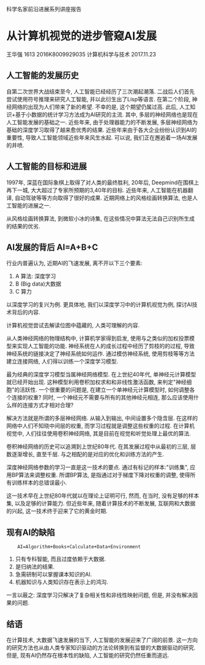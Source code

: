 
科学名家前沿进展系列讲座报告

# 从计算机视觉的进步管窥AI发展


王华强 1613
2016K8009929035
计算机科学与技术
2017.11.23



## 人工智能的发展历史

自第二次世界大战结束至今, 人工智能已经经历了三次潮起潮落. 二战后人们首先尝试使用符号推理来研究人工智能, 并以此衍生出了Lisp等语言. 在第二个阶段, 神经网络的出现为人们带来了新的希望. 不幸的是, 这个期望仍属过高. 此后, 人工知识+基于小数据的统计学习方法成为AI研究的主流. 其中, 多层的神经网络也是现在人工智能发展的基础之一. 近些年来, 由于处理器能力的不断发展, 多层神经网络为基础的深度学习取得了越来愈优秀的结果. 近些年来由于各大企业纷纷认识到AI的重要性, 导致人工智能领域近些年来风生水起. 可以说, 我们正在邂逅着一场AI发展的井喷.
 
## 人工智能的目标和进展

1997年, 深蓝在国际象棋上取得了对人类的最终胜利, 20年后, Deepmind在围棋上再下一城, 大大超过了专家所预期的3,40年的目标. 近些年来, 人工智能在机器翻译, 自动驾驶等等方向取得了很好的成果. 近期网络上的风格绘画转换算法, 也是人工智能的进展之一.

从风格绘画转换算法, 到微软小冰的诗集, 在这些情况中算法无法自己识别所生成的结果的优劣. 

## AI发展的背后 AI=A+B+C

行业内普遍认为, 近期AI的飞速发展, 离不开以下三个要素:

1. A 算法: 深度学习
1. B (Big data)大数据
1. C 算力

以深度学习的复兴为例. 更具体地, 我们以深度学习中的计算机视觉为例, 探讨AI技术背后的内容. 

计算机视觉尝试去解读位图中蕴藏的, 人类可理解的内容. 

从人类神经网络的物理结构中, 计算机学家得到启发, 使用与之类似的加权投票模型来实现人工智能的功能. 神经系统在人的成长过程中经历了剪枝的的过程, 导致神经系统的链接决定了神经系统如何运作. 通过模仿神经系统, 使用剪枝等等方法建立连接网络, 人们得以训练一个深度学习模型.

最为经典的深度学习模型当属神经网络模型. 在上世纪40年代, 单神经元计算模型就已经开始出现. 这种模型利用卷积加权求和和非线性激活函数, 来判定"神经细胞"的活跃性. 一个很重要的问题是, 在建立一个单神经元计算模型时, 如何调整各个连接的权重? 同时, 一个神经元不需要与所有的其他神经元相连, 那么应该使用什么样的连接方式才相对合理?

解决方法就是所谓的多层神经网络. 从输入到输出, 中间设置多个隐含层. 在这样的网络中人们不知晓中间层的权重, 而学习过程就是调整这些权重的过程. 在计算机视觉中, 人们往往使用卷积神经网络, 其是目前在视觉和听觉处理上最优的算法.

卷积神经网络的历史可以追溯到上世纪80年代. 在其发展过程中从最初的三层, 层数逐渐增长, 直至千层. 与之相配的是对应的优化和训练方法的产生. 

深度神经网络参数的学习一直是这一技术的要点. 通过有标记的样本:"训练集", 应用BP算法来调整权重. 所谓BP算法, 是指通过对于梯度下降对权重的调整, 使得所有训练样本的总错误最小.

这一技术早在上世纪80年代就以在理论上证明可行, 然而, 在当时, 没有足够的样本集, 以及足够的计算能力. 但近些年来, 随着计算技术的不断发展, 互联网和大数据的兴起, 这一技术终于迎来了它的黄金时期.

## 现有AI的缺陷

```
    AI=Algorithm+Books+Calculate+Data+Environment
```

1. 只有专科智能, 而且过度依赖于大数据.
1. 是归纳法的结果.
1. 急需研制可以掌握课本知识的AI.
1. 机器知识与人类知识存在表示上的鸿沟.

一言以蔽之: 深度学习只解决了复杂相关性和非线性映射问题, 但是, 并没有解决因果的问题.

## 结语

在计算技术, 大数据飞速发展的当下, 人工智能的发展迎来了广阔的前景. 这一方向的研究方法也从由人类专家知识驱动的方法论转换到有监督的大数据驱动的研究. 但是, 现有AI仍然存在根本性的缺陷, 人工智能的研究仍然任重而道远.